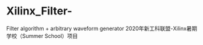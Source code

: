 # Xilinx_Filter-
Filter algorithm + arbitrary waveform generator
2020年新工科联盟-Xilinx暑期学校（Summer School）项目
